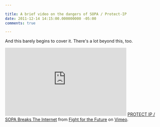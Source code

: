 ```yaml
---
 
title: A brief video on the dangers of SOPA / Protect-IP
date: 2011-12-14 14:15:00.000000000 -05:00
comments: true

---
```

And this barely begins to cover it. There's a lot beyond this, too.

<iframe allowfullscreen="" frameborder="0" height="225" mozallowfullscreen="" src="http://player.vimeo.com/video/31100268?byline=0&amp;portrait=0" webkitallowfullscreen="" width="400"></iframe>
<a href="http://vimeo.com/31100268">PROTECT IP / SOPA Breaks The Internet</a> from <a href="http://vimeo.com/fightforthefuture">Fight for the Future</a> on <a href="http://vimeo.com/">Vimeo</a>.
